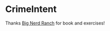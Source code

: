 # CrimeIntent
Thanks [Big Nerd Ranch](https://www.bignerdranch.com/we-write/) for book and exercises!

